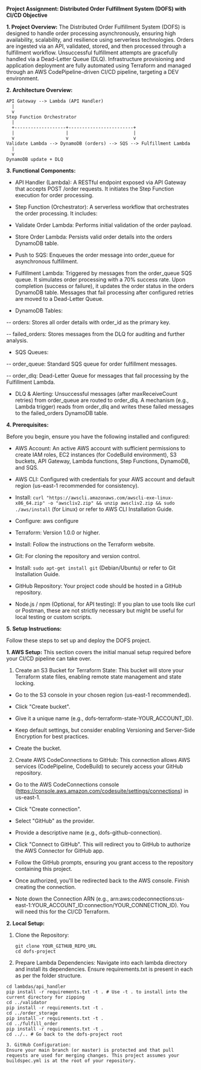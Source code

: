 **Project Assignment: Distributed Order Fulfillment System (DOFS) with CI/CD Objective**

**1. Project Overview:**
                The Distributed Order Fulfillment System (DOFS) is designed to handle order processing asynchronously, ensuring high availability, scalability, and resilience using serverless technologies. Orders are ingested via an API, validated, stored, and then processed through a fulfillment workflow. Unsuccessful fulfillment attempts are gracefully handled via a Dead-Letter Queue (DLQ). Infrastructure provisioning and application deployment are fully automated using Terraform and managed through an AWS CodePipeline-driven CI/CD pipeline, targeting a DEV environment.
   
**2. Architecture Overview:**
```
API Gateway --> Lambda (API Handler)
  |
  v
Step Function Orchestrator
  |
  +-------------------+------------------------+
  |                   |                        |
  v                   v                        v
Validate Lambda --> DynamoDB (orders) --> SQS --> Fulfillment Lambda
  |
  v
DynamoDB update + DLQ
```

**3. Functional Components:**

* API Handler (Lambda): A RESTful endpoint exposed via API Gateway that accepts POST /order requests. It initiates the Step Function execution for order processing.

* Step Function (Orchestrator): A serverless workflow that orchestrates the order processing. It includes:

* Validate Order Lambda: Performs initial validation of the order payload.

* Store Order Lambda: Persists valid order details into the orders DynamoDB table.

* Push to SQS: Enqueues the order message into order_queue for asynchronous fulfillment.

* Fulfillment Lambda: Triggered by messages from the order_queue SQS queue. It simulates order processing with a 70% success rate. Upon completion (success or failure), it updates the order status in the orders DynamoDB table. Messages that fail processing after configured retries are moved to a Dead-Letter Queue.

* DynamoDB Tables:

-- orders: Stores all order details with order_id as the primary key.

-- failed_orders: Stores messages from the DLQ for auditing and further analysis.

* SQS Queues:

-- order_queue: Standard SQS queue for order fulfillment messages.

-- order_dlq: Dead-Letter Queue for messages that fail processing by the Fulfillment Lambda.

* DLQ & Alerting: Unsuccessful messages (after maxReceiveCount retries) from order_queue are routed to order_dlq. A mechanism (e.g., Lambda trigger) reads from order_dlq and writes these failed messages to the failed_orders DynamoDB table.

**4. Prerequisites:**

Before you begin, ensure you have the following installed and configured:

* AWS Account: An active AWS account with sufficient permissions to create IAM roles, EC2 instances (for CodeBuild environment), S3 buckets, API Gateway, Lambda functions, Step Functions, DynamoDB, and SQS.

* AWS CLI: Configured with credentials for your AWS account and default region (us-east-1 recommended for consistency).

* Install: ```curl "https://awscli.amazonaws.com/awscli-exe-linux-x86_64.zip" -o "awscliv2.zip" && unzip awscliv2.zip && sudo ./aws/install``` (for Linux) or refer to AWS CLI Installation Guide.

* Configure: aws configure

* Terraform: Version 1.0.0 or higher.

* Install: Follow the instructions on the Terraform website.

* Git: For cloning the repository and version control.

* Install: ```sudo apt-get install git``` (Debian/Ubuntu) or refer to Git Installation Guide.

* GitHub Repository: Your project code should be hosted in a GitHub repository.

* Node.js / npm (Optional, for API testing): If you plan to use tools like curl or Postman, these are not strictly necessary but might be useful for local testing or custom scripts.

**5. Setup Instructions:**

Follow these steps to set up and deploy the DOFS project.

**1. AWS Setup:** This section covers the initial manual setup required before your CI/CD pipeline can take over.

1. Create an S3 Bucket for Terraform State:
This bucket will store your Terraform state files, enabling remote state management and state locking.

* Go to the S3 console in your chosen region (us-east-1 recommended).

* Click "Create bucket".

* Give it a unique name (e.g., dofs-terraform-state-YOUR_ACCOUNT_ID).

* Keep default settings, but consider enabling Versioning and Server-Side Encryption for best practices.

* Create the bucket.

2. Create AWS CodeConnections to GitHub:
This connection allows AWS services (CodePipeline, CodeBuild) to securely access your GitHub repository.

* Go to the AWS CodeConnections console (https://console.aws.amazon.com/codesuite/settings/connections) in us-east-1.

* Click "Create connection".

* Select "GitHub" as the provider.

* Provide a descriptive name (e.g., dofs-github-connection).

* Click "Connect to GitHub". This will redirect you to GitHub to authorize the AWS Connector for GitHub app.

* Follow the GitHub prompts, ensuring you grant access to the repository containing this project.

* Once authorized, you'll be redirected back to the AWS console. Finish creating the connection.

* Note down the Connection ARN (e.g., arn:aws:codeconnections:us-east-1:YOUR_ACCOUNT_ID:connection/YOUR_CONNECTION_ID). You will need this for the CI/CD Terraform.

**2.  Local Setup:**
1. Clone the Repository:
   ```
   git clone YOUR_GITHUB_REPO_URL
   cd dofs-project
2. Prepare Lambda Dependencies:
Navigate into each lambda directory and install its dependencies. Ensure requirements.txt is present in each as per the folder structure.
```
cd lambdas/api_handler
pip install -r requirements.txt -t . # Use -t . to install into the current directory for zipping
cd ../validator
pip install -r requirements.txt -t .
cd ../order_storage
pip install -r requirements.txt -t .
cd ../fulfill_order
pip install -r requirements.txt -t .
cd ../.. # Go back to the dofs-project root

3. GitHub Configuration:
Ensure your main branch (or master) is protected and that pull requests are used for merging changes. This project assumes your buildspec.yml is at the root of your repository.

